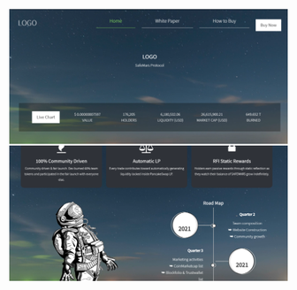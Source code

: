 <img src="https://raw.githubusercontent.com/herre0/CryptoTemplate/master/1.png" />
<img src="https://raw.githubusercontent.com/herre0/CryptoTemplate/master/2.png" />
